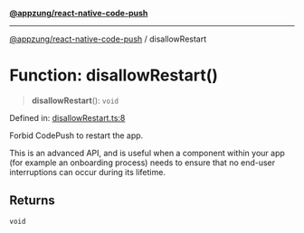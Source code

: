 [**@appzung/react-native-code-push**](../README.md)

---

[@appzung/react-native-code-push](../README.md) / disallowRestart

# Function: disallowRestart()

> **disallowRestart**(): `void`

Defined in: [disallowRestart.ts:8](https://github.com/AppZung/react-native-code-push/blob/c18933fc82ce614eded3156d1f391ab8a21d21d7/src/disallowRestart.ts#L8)

Forbid CodePush to restart the app.

This is an advanced API, and is useful when a component within your app (for example an onboarding process) needs to ensure that no end-user interruptions can occur during its lifetime.

## Returns

`void`

